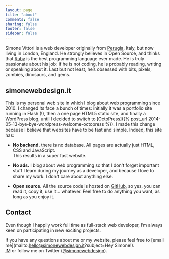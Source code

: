 ```yaml
---
layout: page
title: "about"
comments: false
sharing: false
footer: false
sidebar: false
---
```


Simone Vittori is a web developer originally from [Perugia](https://en.wikipedia.org/wiki/Perugia), Italy, but now living in London, England. He strongly believes in Open Source, and thinks that [Ruby](https://ruby-lang.org) is the best programming language ever made. He is truly passionate about his job: if he is not coding, he is probably reading, writing or speaking about it. Last but not least, he’s obsessed with bits, pixels, zombies, dinosaurs, and gems.

## simonewebdesign.it

This is my personal web site in which I blog about web programming since 2010. I changed its face a bunch of times: initially it was a portfolio site running in Flash (!), then a one page HTML5 static site, and finally a WordPress blog, until I decided to switch to [OctoPress]({% post_url 2014-05-13-bye-bye-wordpress-welcome-octopress %}). I made this change because I believe that websites have to be fast and simple. Indeed, this site has:

- <strong>No backend.</strong> there is no database. All pages are actually just HTML, CSS and JavaScript. <br>This results in a super fast website.

- <strong>No ads.</strong> I blog about web programming so that I don't forget important stuff I learn during my journey as a developer, and because I love to share my work. I don't care about anything else.

- <strong>Open source.</strong> All the source code is hosted on [GitHub](https://github.com/simonewebdesign/simonewebdesign), so yes, you can read it, copy it, use it... whatever. Feel free to do anything you want, as long as you enjoy it.

## Contact

Even though I happily work full time as full-stack web developer, I’m always keen on participating in new exciting projects.

If you have any questions about me or my website, please feel free to [email me](mailto:hello@simonewebdesign.it?subject=Hey Simone!).<br>
<abbr title="Instant Message">IM</abbr> or follow me on Twitter (<a href="https://twitter.com/simonewebdesign" title="simonewebdesign on Twitter" rel="nofollow">@simonewebdesign</a>).